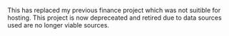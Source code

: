This has replaced my previous finance project which was not suitible for hosting. This project is now depreceated and retired due to data sources used are no longer viable sources.
